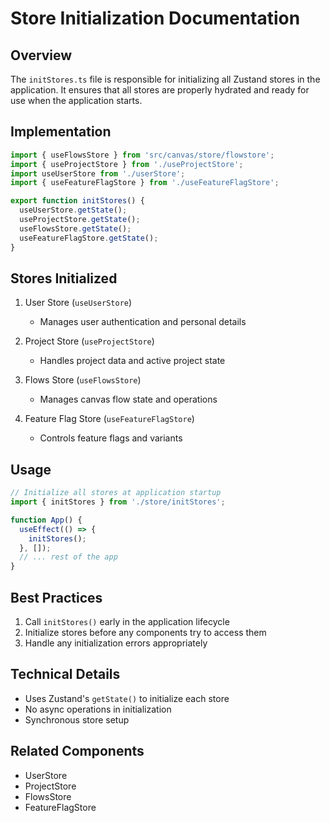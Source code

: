 # Store Initialization Documentation

## Overview
The `initStores.ts` file is responsible for initializing all Zustand stores in the application. It ensures that all stores are properly hydrated and ready for use when the application starts.

## Implementation
```typescript
import { useFlowsStore } from 'src/canvas/store/flowstore';
import { useProjectStore } from './useProjectStore';
import useUserStore from './userStore';
import { useFeatureFlagStore } from './useFeatureFlagStore';

export function initStores() {
  useUserStore.getState();
  useProjectStore.getState();
  useFlowsStore.getState();
  useFeatureFlagStore.getState();
}
```

## Stores Initialized
1. User Store (`useUserStore`)
   - Manages user authentication and personal details
   
2. Project Store (`useProjectStore`)
   - Handles project data and active project state
   
3. Flows Store (`useFlowsStore`)
   - Manages canvas flow state and operations
   
4. Feature Flag Store (`useFeatureFlagStore`)
   - Controls feature flags and variants

## Usage
```typescript
// Initialize all stores at application startup
import { initStores } from './store/initStores';

function App() {
  useEffect(() => {
    initStores();
  }, []);
  // ... rest of the app
}
```

## Best Practices
1. Call `initStores()` early in the application lifecycle
2. Initialize stores before any components try to access them
3. Handle any initialization errors appropriately

## Technical Details
- Uses Zustand's `getState()` to initialize each store
- No async operations in initialization
- Synchronous store setup

## Related Components
- UserStore
- ProjectStore
- FlowsStore
- FeatureFlagStore
